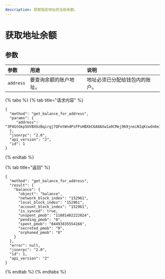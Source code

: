 ```yaml
---
description: 获取指定地址的当前余额。
---
```


# 获取地址余额

## 参数

| 参数 | 用途 | 说明 |
| :--- | :--- | :--- |
| `address` | 要查询余额的账户地址。 | 地址必须已分配给钱包内的账户。 |

{% tabs %}
{% tab title="请求内容" %}
```text
{
  "method": "get_balance_for_address",
  "params": {
     "address": "3P4GtGkp5UVBXUzBqirgj7QFetWn4PsFPsHBXbC6A8AXw1a9CMej969jneiN1qKcwdn6e1VtD64EruGVSFQ8wHk5xuBHndpV9WUGQ78vV7Z"
  },
  "jsonrpc": "2.0",
  "api_version": "2",
  "id": 1
}
```
{% endtab %}

{% tab title="返回" %}
```text
{
  "method": "get_balance_for_address",
  "result": {
    "balance": {
      "object": "balance",
      "network_block_index": "152961",
      "local_block_index": "152961",
      "account_block_index": "152961",
      "is_synced": true,
      "unspent_pmob": "11881402222024",
      "pending_pmob": "0",
      "spent_pmob": "84493835554166",
      "secreted_pmob": "0",
      "orphaned_pmob": "0"
    }
  },
  "error": null,
  "jsonrpc": "2.0",
  "id": 1,
  "api_version": "2"
}
```
{% endtab %}
{% endtabs %}

